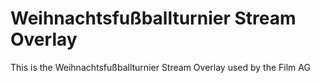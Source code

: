 # Weihnachtsfußballturnier Stream Overlay
This is the Weihnachtsfußballturnier Stream Overlay used by the Film AG
